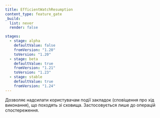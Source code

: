 ```yaml
---
title: EfficientWatchResumption
content_type: feature_gate
_build:
  list: never
  render: false

stages:
  - stage: alpha
    defaultValue: false
    fromVersion: "1.20"
    toVersion: "1.20"
  - stage: beta
    defaultValue: true
    fromVersion: "1.21"
    toVersion: "1.23"
  - stage: stable
    defaultValue: true
    fromVersion: "1.24"
---
```

Дозволяє надсилати користувачам події закладок (сповіщення про хід виконання), що походять зі сховища. Застосовується лише до операцій спостереження.
